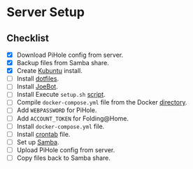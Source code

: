 # Server Setup

## Checklist

- [x] Download PiHole config from server.
- [x] Backup files from Samba share.
- [x] Create [Kubuntu](https://kubuntu.org/getkubuntu/) install.
- [ ] Install [dotfiles](https://github.com/josephbateh/dotfiles).
- [ ] Install [JoeBot](https://github.com/josephbateh/joebot).
- [ ] Install Execute `setup.sh` [script](https://github.com/josephbateh/instructions/blob/main/Docker/setup/setup.sh).
- [ ] Compile `docker-compose.yml` file from the Docker [directory](https://github.com/josephbateh/instructions/blob/main/Docker).
- [ ] Add `WEBPASSWORD` for PiHole.
- [ ] Add `ACCOUNT_TOKEN` for Folding@Home.
- [ ] Install `docker-compose.yml` file.
- [ ] Install [crontab](https://github.com/josephbateh/instructions) file.
- [ ] Set up [Samba](https://github.com/josephbateh/instructions/blob/main/Operating%20Systems/Ubuntu/samba.md).
- [ ] Upload PiHole config from server.
- [ ] Copy files back to Samba share.
